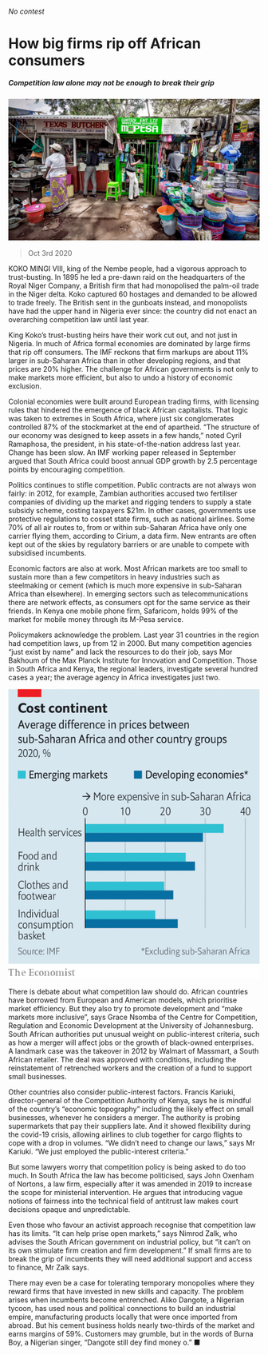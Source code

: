 ###### No contest

# How big firms rip off African consumers 

##### Competition law alone may not be enough to break their grip 

![image](images/20201003_MAP002_0.jpg) 

> Oct 3rd 2020 


KOKO MINGI VIII, king of the Nembe people, had a vigorous approach to trust-busting. In 1895 he led a pre-dawn raid on the headquarters of the Royal Niger Company, a British firm that had monopolised the palm-oil trade in the Niger delta. Koko captured 60 hostages and demanded to be allowed to trade freely. The British sent in the gunboats instead, and monopolists have had the upper hand in Nigeria ever since: the country did not enact an overarching competition law until last year.


King Koko’s trust-busting heirs have their work cut out, and not just in Nigeria. In much of Africa formal economies are dominated by large firms that rip off consumers. The IMF reckons that firm markups are about 11% larger in sub-Saharan Africa than in other developing regions, and that prices are 20% higher. The challenge for African governments is not only to make markets more efficient, but also to undo a history of economic exclusion.



Colonial economies were built around European trading firms, with licensing rules that hindered the emergence of black African capitalists. That logic was taken to extremes in South Africa, where just six conglomerates controlled 87% of the stockmarket at the end of apartheid. “The structure of our economy was designed to keep assets in a few hands,” noted Cyril Ramaphosa, the president, in his state-of-the-nation address last year. Change has been slow. An IMF working paper released in September argued that South Africa could boost annual GDP growth by 2.5 percentage points by encouraging competition.


Politics continues to stifle competition. Public contracts are not always won fairly: in 2012, for example, Zambian authorities accused two fertiliser companies of dividing up the market and rigging tenders to supply a state subsidy scheme, costing taxpayers $21m. In other cases, governments use protective regulations to cosset state firms, such as national airlines. Some 70% of all air routes to, from or within sub-Saharan Africa have only one carrier flying them, according to Cirium, a data firm. New entrants are often kept out of the skies by regulatory barriers or are unable to compete with subsidised incumbents.


Economic factors are also at work. Most African markets are too small to sustain more than a few competitors in heavy industries such as steelmaking or cement (which is much more expensive in sub-Saharan Africa than elsewhere). In emerging sectors such as telecommunications there are network effects, as consumers opt for the same service as their friends. In Kenya one mobile phone firm, Safaricom, holds 99% of the market for mobile money through its M-Pesa service.


Policymakers acknowledge the problem. Last year 31 countries in the region had competition laws, up from 12 in 2000. But many competition agencies “just exist by name” and lack the resources to do their job, says Mor Bakhoum of the Max Planck Institute for Innovation and Competition. Those in South Africa and Kenya, the regional leaders, investigate several hundred cases a year; the average agency in Africa investigates just two.

![image](images/20201003_MAC740.png) 



There is debate about what competition law should do. African countries have borrowed from European and American models, which prioritise market efficiency. But they also try to promote development and “make markets more inclusive”, says Grace Nsomba of the Centre for Competition, Regulation and Economic Development at the University of Johannesburg. South African authorities put unusual weight on public-interest criteria, such as how a merger will affect jobs or the growth of black-owned enterprises. A landmark case was the takeover in 2012 by Walmart of Massmart, a South African retailer. The deal was approved with conditions, including the reinstatement of retrenched workers and the creation of a fund to support small businesses.


Other countries also consider public-interest factors. Francis Kariuki, director-general of the Competition Authority of Kenya, says he is mindful of the country’s “economic topography” including the likely effect on small businesses, whenever he considers a merger. The authority is probing supermarkets that pay their suppliers late. And it showed flexibility during the covid-19 crisis, allowing airlines to club together for cargo flights to cope with a drop in volumes. “We didn’t need to change our laws,” says Mr Kariuki. “We just employed the public-interest criteria.”


But some lawyers worry that competition policy is being asked to do too much. In South Africa the law has become politicised, says John Oxenham of Nortons, a law firm, especially after it was amended in 2019 to increase the scope for ministerial intervention. He argues that introducing vague notions of fairness into the technical field of antitrust law makes court decisions opaque and unpredictable.


Even those who favour an activist approach recognise that competition law has its limits. “It can help prise open markets,” says Nimrod Zalk, who advises the South African government on industrial policy, but “it can’t on its own stimulate firm creation and firm development.” If small firms are to break the grip of incumbents they will need additional support and access to finance, Mr Zalk says.


There may even be a case for tolerating temporary monopolies where they reward firms that have invested in new skills and capacity. The problem arises when incumbents become entrenched. Aliko Dangote, a Nigerian tycoon, has used nous and political connections to build an industrial empire, manufacturing products locally that were once imported from abroad. But his cement business holds nearly two-thirds of the market and earns margins of 59%. Customers may grumble, but in the words of Burna Boy, a Nigerian singer, “Dangote still dey find money o.” ■

